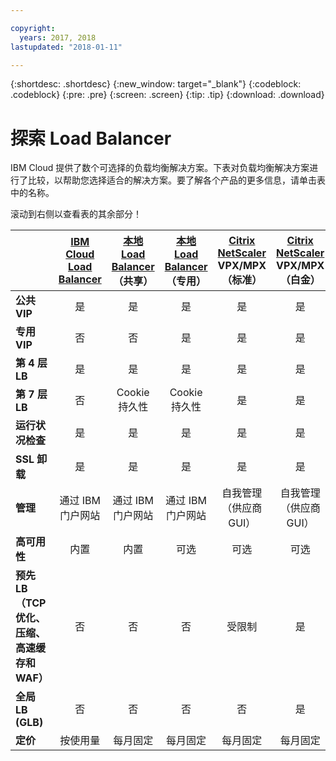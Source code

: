 ```yaml
---

copyright:
  years: 2017, 2018
lastupdated: "2018-01-11"

---
```


{:shortdesc: .shortdesc}
{:new_window: target="_blank"}
{:codeblock: .codeblock}
{:pre: .pre}
{:screen: .screen}
{:tip: .tip}
{:download: .download}

# 探索 Load Balancer

IBM Cloud 提供了数个可选择的负载均衡解决方案。下表对负载均衡解决方案进行了比较，以帮助您选择适合的解决方案。要了解各个产品的更多信息，请单击表中的名称。 

滚动到右侧以查看表的其余部分！


|        | [IBM Cloud Load Balancer](https://console.bluemix.net/docs/infrastructure/loadbalancer-service/getting-started.html#getting-started)| [本地 Load Balancer](https://console.bluemix.net/docs/infrastructure/local-load-balancer/getting-started.html#getting-started)（共享）| [本地 Load Balancer](https://console.stage1.bluemix.net/docs/infrastructure/local-load-balancer/getting-started.html#getting-started)（专用）| [Citrix NetScaler](https://console.bluemix.net/docs/infrastructure/citrix-netscaler-vpx/getting-started.html#getting-started-with-citrix-netscaler) VPX/MPX（标准）| [Citrix NetScaler](https://console.bluemix.net/docs/infrastructure/citrix-netscaler-vpx/getting-started.html#getting-started-with-citrix-netscaler) VPX/MPX（白金）|
|------- | :------: | :------: | :------: | :------: | :------: |
|**公共 VIP**|是|是|是|是|是|
|**专用 VIP**|否|否|是|是|是|
|**第 4 层 LB**|是|是|是|是|是|
|**第 7 层 LB**|否|Cookie 持久性|Cookie 持久性|是|是|
|**运行状况检查**|是|是|是|是|是|
|**SSL 卸载**|是|是|是|是|是|
|**管理**|通过 IBM 门户网站|通过 IBM 门户网站|通过 IBM 门户网站|自我管理（供应商 GUI）|自我管理（供应商 GUI）|
|**高可用性**|内置|内置|可选|可选|可选|
|**预先 LB（TCP 优化、压缩、高速缓存和 WAF）**|否|否|否|受限制|是|
|**全局 LB (GLB)**|否|否|否|否|是|
|**定价**|按使用量|每月固定|每月固定|每月固定|每月固定|
